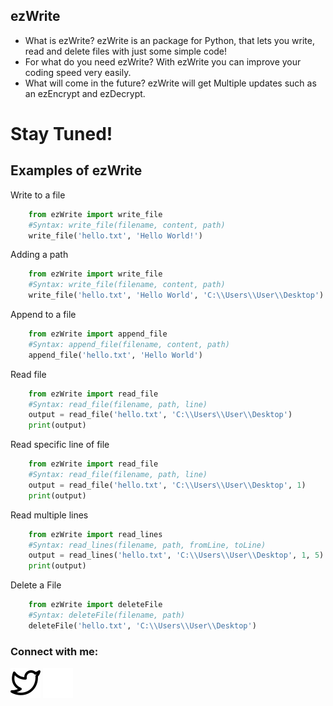 ## ezWrite
- What is ezWrite? ezWrite is an package for Python, that lets you write, read and delete files with just some simple code!
- For what do you need ezWrite? With ezWrite you can improve your coding speed very easily.
- What will come in the future? ezWrite will get Multiple updates such as an ezEncrypt and ezDecrypt. 

# Stay Tuned!

## Examples of ezWrite

Write to a file
```python
    from ezWrite import write_file
    #Syntax: write_file(filename, content, path)
    write_file('hello.txt', 'Hello World!')
```

Adding a path
```python
    from ezWrite import write_file
    #Syntax: write_file(filename, content, path)
    write_file('hello.txt', 'Hello World', 'C:\\Users\\User\\Desktop')
```

Append to a file

```python
    from ezWrite import append_file
    #Syntax: append_file(filename, content, path)
    append_file('hello.txt', 'Hello World')
```

Read file

```python
    from ezWrite import read_file
    #Syntax: read_file(filename, path, line)
    output = read_file('hello.txt', 'C:\\Users\\User\\Desktop')
    print(output)
```

Read specific line of file

```python
    from ezWrite import read_file
    #Syntax: read_file(filename, path, line)
    output = read_file('hello.txt', 'C:\\Users\\User\\Desktop', 1)
    print(output)
```

Read multiple lines

```python
    from ezWrite import read_lines
    #Syntax: read_lines(filename, path, fromLine, toLine)
    output = read_lines('hello.txt', 'C:\\Users\\User\\Desktop', 1, 5)
    print(output)
```

Delete a File

```python
    from ezWrite import deleteFile
    #Syntax: deleteFile(filename, path)
    deleteFile('hello.txt', 'C:\\Users\\User\\Desktop')
```

### Connect with me:
[![website](https://raw.githubusercontent.com/codeSTACKr/codeSTACKr/master/img/twitter-light.svg)](https://twitter.com/MgmBeere#gh-light-mode-only)
[![website](https://raw.githubusercontent.com/codeSTACKr/codeSTACKr/master/img/twitter-dark.svg)](https://twitter.com/MgmBeere#gh-dark-mode-only)
